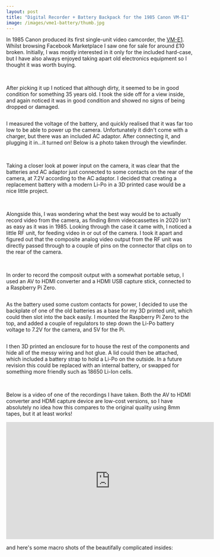 ```yaml
---
layout: post
title: "Digital Recorder + Battery Backpack for the 1985 Canon VM-E1"
image: /images/vme1-battery/thumb.jpg
---
```


In 1985 Canon produced its first single-unit video camcorder, the [VM-E1](https://global.canon/en/c-museum/product/8mmvc310.html#:~:text=Canon%20produced%20its%20first%20single,and%20outstanding%20operability%20and%20functionality.). Whilst browsing Facebook Marketplace I saw one for sale for around £10 broken. Initially, I was mostly interested in it only for the included hard-case, but I have also always enjoyed taking apart old electronics equipment so I thought it was worth buying.

<img src="/images/vme1-battery/iso.jpg" alt="" class="inline">
<img src="/images/vme1-battery/case.jpg" alt="" class="inline">

After picking it up I noticed that although dirty, it seemed to be in good condition for something 35 years old. I took the side off for a view inside, and again noticed it was in good condition and showed no signs of being dropped or damaged.

<img src="/images/vme1-battery/inside1.jpg" alt="" class="inline">

I measured the voltage of the battery, and quickly realised that it was far too low to be able to power up the camera. Unfortunately it didn't come with a charger, but there was an included AC adaptor. After connecting it, and plugging it in...it turned on! Below is a photo taken through the viewfinder.

<img src="/images/vme1-battery/view.jpg" alt="" class="inline">
<img src="/images/vme1-battery/eye.jpg" alt="" class="inline">

Taking a closer look at power input on the camera, it was clear that the batteries and AC adaptor just connected to some contacts on the rear of the camera, at 7.2V according to the AC adaptor. I decided that creating a replacement battery with a modern Li-Po in a 3D printed case would be a nice little project.

<img src="/images/vme1-battery/read-bat.jpg" alt="" class="inline">
<img src="/images/vme1-battery/rear-open.jpg" alt="" class="inline">

Alongside this, I was wondering what the best way would be to actually record video from the camera, as finding 8mm videocassettes in 2020 isn't as easy as it was in 1985. Looking through the case it came with, I noticed a little RF unit, for feeding video in or out of the camera. I took it apart and figured out that the composite analog video output from the RF unit was directly passed through to a couple of pins on the connector that clips on to the rear of the camera.

<img src="/images/vme1-battery/rfunit.jpg" alt="" class="inline">
<img src="/images/vme1-battery/rearbottom.jpg" alt="" class="inline">

In order to record the composit output with a somewhat portable setup, I used an AV to HDMI converter and a HDMI USB capture stick, connected to a Raspberry Pi Zero.

<img src="/images/vme1-battery/adapt.jpg" alt="" class="inline">

As the battery used some custom contacts for power, I decided to use the backplate of one of the old batteries as a base for my 3D printed unit, which could then slot into the back easily. I mounted the Raspberry Pi Zero to the top, and added a couple of regulators to step down the Li-Po battery voltage to 7.2V for the camera, and 5V for the Pi.

<img src="/images/vme1-battery/readpi.jpg" alt="" class="inline">

I then 3D printed an enclosure for to house the rest of the components and hide all of the messy wiring and hot glue. A lid could then be attached, which included a battery strap to hold a Li-Po on the outside. In a future revision this could be replaced with an internal battery, or swapped for something more friendly such as 18650 Li-Ion cells.

<img src="/images/vme1-battery/rearcaseopen.jpg" alt="" class="inline">
<img src="/images/vme1-battery/rearfinal.jpg" alt="" class="inline">

Below is a video of one of the recordings I have taken. Both the AV to HDMI converter and HDMI capture device are low-cost versions, so I have absolutely no idea how this compares to the original quality using 8mm tapes, but it at least works!

<div class="video-container">
<iframe width="560" height="315" src="https://www.youtube-nocookie.com/embed/xj_3vBegMwM" title="YouTube video player" frameborder="0" allow="accelerometer; autoplay; clipboard-write; encrypted-media; gyroscope; picture-in-picture" allowfullscreen></iframe>
</div>

and here's some macro shots of the beautifally complicated insides:

<img src="/images/vme1-battery/inside2.jpg" alt="" class="inline">
<img src="/images/vme1-battery/inside3.jpg" alt="" class="inline">
<img src="/images/vme1-battery/inside4.jpg" alt="" class="inline">

